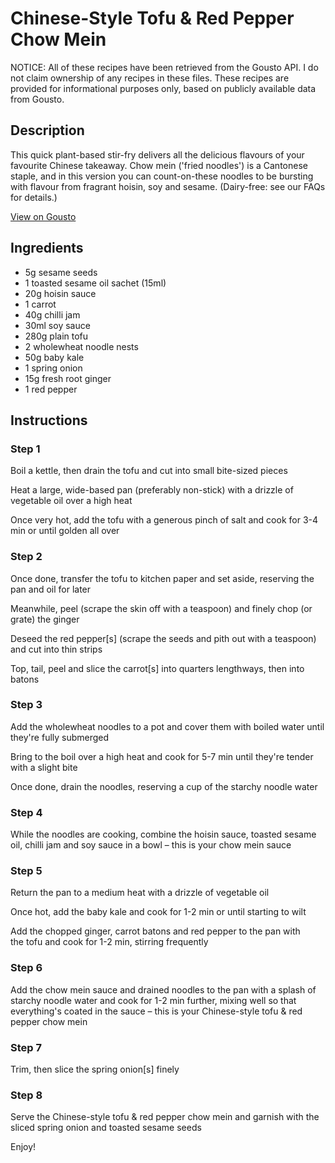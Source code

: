 # Chinese-Style Tofu & Red Pepper Chow Mein

NOTICE: All of these recipes have been retrieved from the Gousto API. I do not claim ownership of any recipes in these files. These recipes are provided for informational purposes only, based on publicly available data from Gousto.

## Description

This quick plant-based stir-fry delivers all the delicious flavours of your favourite Chinese takeaway. Chow mein ('fried noodles') is a Cantonese staple, and in this version you can count-on-these noodles to be bursting with flavour from fragrant hoisin, soy and sesame. (Dairy-free: see our FAQs for details.)

[View on Gousto](https://www.gousto.co.uk/recipes/cookbook/chinese-style-tofu-red-pepper-chow-mein)

## Ingredients

- 5g sesame seeds
- 1 toasted sesame oil sachet (15ml)
- 20g hoisin sauce
- 1 carrot
- 40g chilli jam
- 30ml soy sauce
- 280g plain tofu
- 2 wholewheat noodle nests
- 50g baby kale
- 1 spring onion
- 15g fresh root ginger
- 1 red pepper

## Instructions


### Step 1

Boil a kettle, then drain the tofu and cut into small bite-sized pieces


Heat a large, wide-based pan (preferably non-stick) with a drizzle of vegetable oil over a high heat


Once very hot, add the tofu with a generous pinch of salt and cook for 3-4 min or until golden all over


### Step 2

Once done, transfer the tofu to kitchen paper and set aside, reserving the pan and oil for later


Meanwhile, peel (scrape the skin off with a teaspoon) and finely chop (or grate) the ginger


Deseed the red pepper<span class="text-danger">[s]</span> (scrape the seeds and pith out with a teaspoon) and cut into thin strips


Top, tail, peel and slice the carrot<span class="text-danger">[s]</span> into quarters lengthways, then into batons


### Step 3

Add the wholewheat noodles to a pot and cover them with boiled water until they're fully submerged


Bring to the boil over a high heat and cook for 5-7 min until they're tender with a slight bite


Once done, drain the noodles, reserving a cup of the starchy noodle water


### Step 4

<span class="text-highlight">While the noodles are cooking, comb</span>ine the hoisin sauce, toasted sesame oil, chilli jam and soy sauce in a bowl – this is your chow mein sauce


### Step 5

Return the pan to a medium heat with a drizzle of vegetable oil


Once hot, add the baby kale and cook for 1-2 min or until starting to wilt


Add the chopped ginger, carrot batons and red pepper to the pan with the tofu and cook for 1-2 min, stirring frequently


### Step 6

Add the chow mein sauce and drained noodles to the pan with a splash of starchy noodle water and cook for 1-2 min further, mixing well so that everything's coated in the sauce – this is your Chinese-style tofu &amp; red pepper chow mein


### Step 7

Trim, then slice the spring onion<span class="text-danger">[s]</span> finely

### Step 8

Serve the Chinese-style tofu &amp; red pepper chow mein and garnish with the sliced spring onion and toasted sesame seeds


Enjoy!

